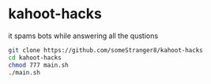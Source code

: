 # kahoot-hacks

it spams bots while answering
all the qustions

```bash
git clone https://github.com/someStranger8/kahoot-hacks
cd kahoot-hacks
chmod 777 main.sh
./main.sh
```
